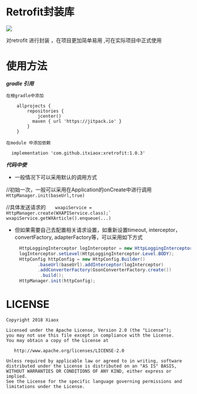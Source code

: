 # Retrofit封装库
[![](https://jitpack.io/v/itxiaox/xretrofit.svg)](https://jitpack.io/#itxiaox/xretrofit)

 对retrofit 进行封装 ，在项目更加简单易用  ,可在实际项目中正式使用

# 使用方法
***gradle 引用***

    在根gradle中添加
```
    allprojects {
        repositories {
            jcenter()
          maven { url 'https://jitpack.io' }
        }
    }
   ```
   
    在module 中添加依赖
```
  implementation 'com.github.itxiaox:xretrofit:1.0.3'
  ```

***代码中使***

 - 一般情况下可以采用默认的调用方式
 
    
 //初始一次，一般可以采用在Application的onCreate中进行调用
     ```HttpManager.init(baseUrl,true)```
        
 //具体发送请求的
     ```   wxapiService = HttpManager.create(WXAPIService.class);`
        wxapiService.getWXArticle().enqueue(...)```
    
-  但如果需要自己去配置相关请求设置，如重新设置timeout, interceptor，convertFactory, adapterFactory等，可以采用如下方式

```java
     HttpLoggingInterceptor logInterceptor = new HttpLoggingInterceptor(new HttpLog());
     logInterceptor.setLevel(HttpLoggingInterceptor.Level.BODY);
     HttpConfig httpConfig = new HttpConfig.Builder()
            .baseUrl(baseUrl).addInterceptor(logInterceptor)
            .addConverterFactory(GsonConverterFactory.create())
             .build();
     HttpManager.init(httpConfig);
```



 # LICENSE

    Copyright 2018 Xiaox

    Licensed under the Apache License, Version 2.0 (the "License");
    you may not use this file except in compliance with the License.
    You may obtain a copy of the License at

       http://www.apache.org/licenses/LICENSE-2.0

    Unless required by applicable law or agreed to in writing, software
    distributed under the License is distributed on an "AS IS" BASIS,
    WITHOUT WARRANTIES OR CONDITIONS OF ANY KIND, either express or implied.
    See the License for the specific language governing permissions and
    limitations under the License.
